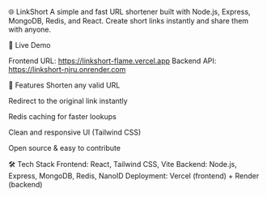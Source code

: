 🌐 LinkShort
A simple and fast URL shortener built with Node.js, Express, MongoDB, Redis, and React.
Create short links instantly and share them with anyone.

🚀 Live Demo

Frontend URL: https://linkshort-flame.vercel.app
Backend API: https://linkshort-njru.onrender.com

📌 Features
Shorten any valid URL

Redirect to the original link instantly

Redis caching for faster lookups

Clean and responsive UI (Tailwind CSS)

Open source & easy to contribute

🛠️ Tech Stack
Frontend: React, Tailwind CSS, Vite
Backend: Node.js, Express, MongoDB, Redis, NanoID
Deployment: Vercel (frontend) + Render (backend)
